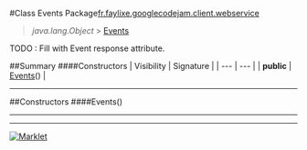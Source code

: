 #Class Events
Package[fr.faylixe.googlecodejam.client.webservice](README.md)<br>

> *java.lang.Object* > [Events](Events.md)

TODO : Fill with Event response attribute.

##Summary
####Constructors
| Visibility | Signature |
| --- | --- |
| **public** | [Events](#events)() |

---


##Constructors
####Events()
> 


---

---

[![Marklet](https://img.shields.io/badge/Generated%20by-Marklet-green.svg)](https://github.com/Faylixe/marklet)